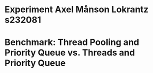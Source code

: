# Experiment Axel Månson Lokrantz s232081
# Benchmark: Thread Pooling and Priority Queue vs. Threads and Priority Queue
